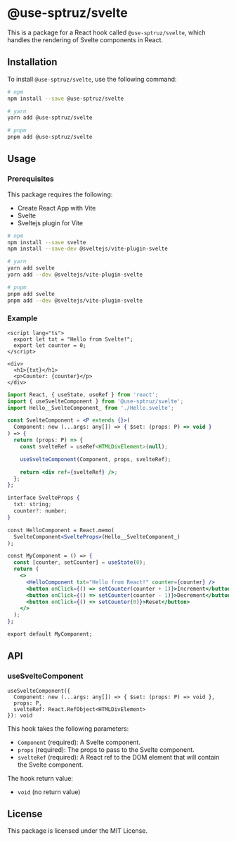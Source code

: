 # @use-sptruz/svelte

This is a package for a React hook called `@use-sptruz/svelte`, which handles the rendering of Svelte components in React.

## Installation

To install `@use-sptruz/svelte`, use the following command:

```bash
# npm
npm install --save @use-sptruz/svelte

# yarn
yarn add @use-sptruz/svelte

# pnpm
pnpm add @use-sptruz/svelte
```

## Usage

### Prerequisites

This package requires the following:

- Create React App with Vite
- Svelte
- Sveltejs plugin for Vite

```bash
# npm
npm install --save svelte
npm install --save-dev @sveltejs/vite-plugin-svelte

# yarn
yarn add svelte
yarn add --dev @sveltejs/vite-plugin-svelte

# pnpm
pnpm add svelte
pnpm add --dev @sveltejs/vite-plugin-svelte
```

### Example

```svelte
<script lang="ts">
  export let txt = "Hello from Svelte!";
  export let counter = 0;
</script>

<div>
  <h1>{txt}</h1>
  <p>Counter: {counter}</p>
</div>

```

```jsx
import React, { useState, useRef } from 'react';
import { useSvelteComponent } from '@use-sptruz/svelte';
import Hello__SvelteComponent_ from './Hello.svelte';

const SvelteComponent = <P extends {}>(
  Component: new (...args: any[]) => { $set: (props: P) => void }
) => {
  return (props: P) => {
    const svelteRef = useRef<HTMLDivElement>(null);

    useSvelteComponent(Component, props, svelteRef);

    return <div ref={svelteRef} />;
  };
};

interface SvelteProps {
  txt: string;
  counter?: number;
}

const HelloComponent = React.memo(
  SvelteComponent<SvelteProps>(Hello__SvelteComponent_)
);

const MyComponent = () => {
  const [counter, setCounter] = useState(0);
  return (
    <>
      <HelloComponent txt="Hello from React!" counter={counter} />
      <button onClick={() => setCounter(counter + 1)}>Increment</button>
      <button onClick={() => setCounter(counter - 1)}>Decrement</button>
      <button onClick={() => setCounter(0)}>Reset</button>
    </>
  );
};

export default MyComponent;
```

## API

### useSvelteComponent

```tsx
useSvelteComponent({
  Component: new (...args: any[]) => { $set: (props: P) => void },
  props: P,
  svelteRef: React.RefObject<HTMLDivElement>
}): void
```

This hook takes the following parameters:

- `Component` (required): A Svelte component.
- `props` (required): The props to pass to the Svelte component.
- `svelteRef` (required): A React ref to the DOM element that will contain the Svelte component.

The hook return value:

- `void` (no return value)

## License

This package is licensed under the MIT License.
